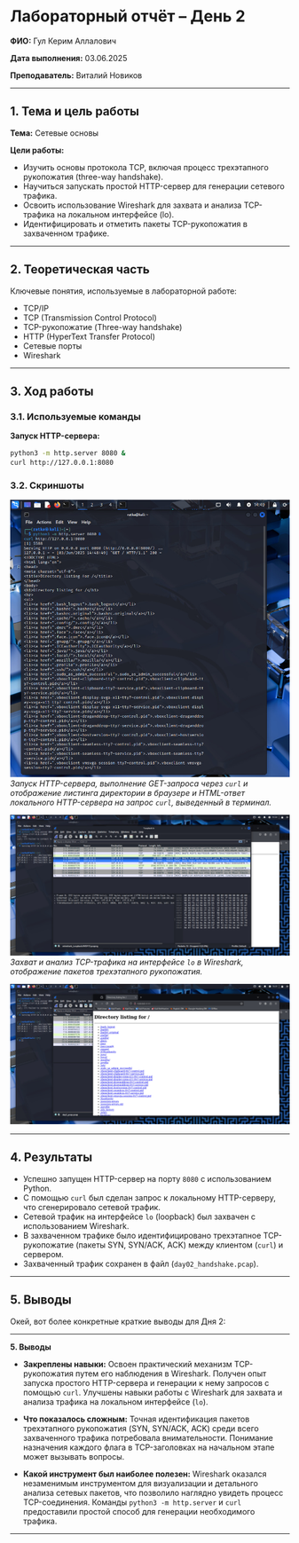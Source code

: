 
# Лабораторный отчёт – День 2


**ФИО:** Гул Керим Аллалович
 
**Дата выполнения:** 03.06.2025

**Преподаватель:** Виталий Новиков 


---

## 1. Тема и цель работы

**Тема:** Сетевые основы

**Цели работы:**
- Изучить основы протокола TCP, включая процесс трехэтапного рукопожатия (three-way handshake).
- Научиться запускать простой HTTP-сервер для генерации сетевого трафика.
- Освоить использование Wireshark для захвата и анализа TCP-трафика на локальном интерфейсе (lo).
- Идентифицировать и отметить пакеты TCP-рукопожатия в захваченном трафике.
---

## 2. Теоретическая часть

Ключевые понятия, используемые в лабораторной работе:

- TCP/IP
- TCP (Transmission Control Protocol)
- TCP-рукопожатие (Three-way handshake)
- HTTP (HyperText Transfer Protocol)
- Сетевые порты
- Wireshark

---

## 3. Ход работы

### 3.1. Используемые команды

**Запуск HTTP-сервера:**
```bash
python3 -m http.server 8080 &
curl http://127.0.0.1:8080
```

### 3.2. Скриншоты

![Скриншот 1: Запуск HTTP-сервера и запрос через curl](https://raw.githubusercontent.com/Nelass1c/practica-konvey/main/day2/screenshots/s1.jpg)
*Запуск HTTP-сервера, выполнение GET-запроса через `curl` и отображение листинга директории в браузере и HTML-ответ локального HTTP-сервера на запрос `curl`, выведенный в терминал.*

![Скриншот 2: HTML-ответ сервера в терминале](https://raw.githubusercontent.com/Nelass1c/practica-konvey/main/day2/screenshots/s2.jpg)
*Захват и анализ TCP-трафика на интерфейсе `lo` в Wireshark, отображение пакетов трехэтапного рукопожатия.*

![Скриншот 3: Анализ TCP-трафика в Wireshark](https://raw.githubusercontent.com/Nelass1c/practica-konvey/main/day2/screenshots/s3.jpg)


---


## 4. Результаты

- Успешно запущен HTTP-сервер на порту `8080` с использованием Python.
- С помощью `curl` был сделан запрос к локальному HTTP-серверу, что сгенерировало сетевой трафик.
- Сетевой трафик на интерфейсе `lo` (loopback) был захвачен с использованием Wireshark.
- В захваченном трафике было идентифицировано трехэтапное TCP-рукопожатие (пакеты SYN, SYN/ACK, ACK) между клиентом (`curl`) и сервером.
- Захваченный трафик сохранен в файл (`day02_handshake.pcap`).

---

## 5. Выводы

Окей, вот более конкретные краткие выводы для Дня 2:

---

**5. Выводы**

-   **Закреплены навыки:** Освоен практический механизм TCP-рукопожатия путем его наблюдения в Wireshark. Получен опыт запуска простого HTTP-сервера и генерации к нему запросов с помощью `curl`. Улучшены навыки работы с Wireshark для захвата и анализа трафика на локальном интерфейсе (`lo`).

-   **Что показалось сложным:** Точная идентификация пакетов трехэтапного рукопожатия (SYN, SYN/ACK, ACK) среди всего захваченного трафика потребовала внимательности. Понимание назначения каждого флага в TCP-заголовках на начальном этапе может вызывать вопросы.

-   **Какой инструмент был наиболее полезен:** Wireshark оказался незаменимым инструментом для визуализации и детального анализа сетевых пакетов, что позволило наглядно увидеть процесс TCP-соединения. Команды `python3 -m http.server` и `curl` предоставили простой способ для генерации необходимого трафика.

---

